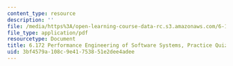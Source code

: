 ```yaml
---
content_type: resource
description: ''
file: /media/https%3A/open-learning-course-data-rc.s3.amazonaws.com/6-172-performance-engineering-of-software-systems-fall-2018/3bf4579a108c9e41753851e2dee4adee_MIT6_172F18_practicequiz2answers.pdf
file_type: application/pdf
resourcetype: Document
title: 6.172 Performance Engineering of Software Systems, Practice Quiz 2 Solutions
uid: 3bf4579a-108c-9e41-7538-51e2dee4adee
---
```

